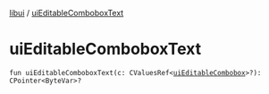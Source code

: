 [libui](index.md) / [uiEditableComboboxText](./ui-editable-combobox-text.md)

# uiEditableComboboxText

`fun uiEditableComboboxText(c: CValuesRef<`[`uiEditableCombobox`](ui-editable-combobox.md)`>?): CPointer<ByteVar>?`